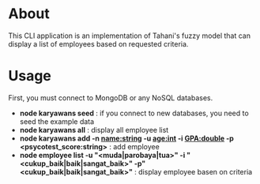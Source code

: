 # About
This CLI application is an implementation of Tahani's fuzzy model that can display a list of employees based on requested criteria.

# Usage
First, you must connect to MongoDB or any NoSQL databases.
- **node karyawans seed** : if you connect to new databases, you need to seed the example data
- **node karyawans all** : display all employee list
- **node karyawans add -n <name:string> -u <age:int> -i <GPA:double> -p <psycotest_score:string>** : add employee
- **node employee list -u "<muda|parobaya|tua>" -i "<cukup_baik|baik|sangat_baik>" -p"<cukup_baik|baik|sangat_baik>"** : display employee basen on criteria
